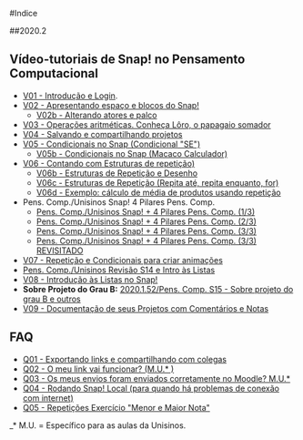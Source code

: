 #Indice

##2020.2






## Vídeo-tutoriais de Snap! no Pensamento Computacional

* [V01 - Introdução e Login](https://www.loom.com/share/e9fd905057b34b20ba76c67468e94d19).
* [V02 - Apresentando espaço e blocos do Snap!](https://www.loom.com/share/2542f5386b154cc9bfc48148d64b248e)
  * [V02b - Alterando atores e palco](https://www.loom.com/share/18f5b024e38149bf8da29bb44920371e)
* [V03 - Operações aritméticas. Conheça Lôro, o papagaio somador](https://www.loom.com/share/4e2b0cd121b2445ca76c670cfb858d3a)
* [V04 - Salvando e compartilhando projetos](https://www.loom.com/share/f3e69749d281487592d85460d73e6e5a)
* [V05 - Condicionais no Snap (Condicional "SE")](https://www.loom.com/share/2c328d9a0e8b4db0a7d036678f91b320)
  * [V05b - Condicionais no Snap (Macaco Calculador)](https://www.loom.com/share/dd408ce8e6ec448db9efa4123d1a84a4) 
* [V06 - Contando com Estruturas de repetição)](https://www.loom.com/share/88d65ca431ea41ed9ef655dafd564435)
  * [V06b - Estruturas de Repetição e Desenho](https://www.loom.com/share/9df480dc79894520afdb21d214d384b0)
  * [V06c - Estruturas de Repetição (Repita até, repita enquanto, for)](https://www.loom.com/share/fe092071093d4026ab33f896e3e5517e)
  * [V06d - Exemplo: cálculo de média de produtos usando repetição](https://www.loom.com/share/712117844a0141f79bba772e55c27340)
* Pens. Comp./Unisinos Snap! 4 Pilares Pens. Comp.
  * [Pens. Comp./Unisinos Snap! + 4 Pilares Pens. Comp. (1/3)](https://www.loom.com/share/be09ffbcc5964746aa16bfcda5a7bf93)
  * [Pens. Comp./Unisinos Snap! + 4 Pilares Pens. Comp. (2/3)](https://www.loom.com/share/5259af7a13c7441091280234c07acb7e)
  * [Pens. Comp./Unisinos Snap! + 4 Pilares Pens. Comp. (3/3)](https://www.loom.com/share/6c4c761183fa411598e8b81fa244ca9c)
  * [Pens. Comp./Unisinos Snap! + 4 Pilares Pens. Comp. (3/3) REVISITADO](https://www.loom.com/share/52930798e1504fb1914ae5b9c17f1898)
* [V07 - Repetição e Condicionais para criar animações](https://www.loom.com/share/353bca40c7a9433ab1cb6c7b1f5b0135)
* [Pens. Comp./Unisinos Revisão S14 e Intro às Listas](https://www.loom.com/share/4ec21f9e23a44a8fb2f4a09fe8d9b96d)
* [V08 - Introdução às Listas no Snap!](https://www.loom.com/share/506b711e47c04a8792a88c062f1c0c70)
* **Sobre Projeto do Grau B:** [2020.1.52/Pens. Comp. S15 - Sobre projeto do grau B e outros](https://www.loom.com/share/5e7aebdc2af0486f99f55dcaf8a0ec30)
* [V09 - Documentação de seus Projetos com Comentários e Notas](https://www.loom.com/share/6431f8da53f64cdc95046b1e06c18069)






FAQ
----------------

* [Q01 - Exportando links e compartilhando com colegas](https://www.loom.com/share/9a29560c37e04f839007ae556f50f627)
* [Q02 - O meu link vai funcionar? (M.U.* )](https://www.loom.com/share/a024b12c52f542e9a07ffbaef8b1b1b9)
* [Q03 - Os meus envios foram enviados corretamente no Moodle? M.U.* ](https://www.loom.com/share/4b5f6e1e98e343a0a31542ac4a1b373f)
* [Q04 - Rodando Snap! Local (para quando há problemas de conexão com internet)](https://www.loom.com/share/bcfb378ba7054a4794bf4c27a2123872)
* [Q05 - Repetições Exercício "Menor e Maior Nota"](https://www.loom.com/share/e04df8e8c0a44390a2e68342295e5ba5)


_* M.U. = Específico para as aulas da Unisinos.
